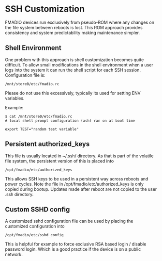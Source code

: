 # SSH Customization

FMADIO devices run exclusively from pseudo-ROM where any changes on the file system between reboots is lost. This ROM approach provides consistency and system predictability making maintenance simpler.

##  **Shell Environment**

One problem with this approach is shell customization becomes quite difficult. To allow small modifications in the shell environment when a user logs into the system it can run the shell script for each SSH session. Configuration file is:

```text
/mnt/store0/etc/fmadio.rc

```

Please do not use this excessively, typically its used for setting ENV variables.

Example:

```text
$ cat /mnt/store0/etc/fmadio.rc
# local shell prompt configuration (ash) ran on at boot time

export TEST="random test variable"

```

## Persistent **authorized\_keys**

This file is usually located in ~/.ssh/ directory. As that is part of the volatile file system, the persistent version of this is placed into

```text
/opt/fmadio/etc/authorized_keys
```

This allows SSH keys to be used in a persistent way across reboots and power cycles. Note the file in /opt/fmadio/etc/authorized\_keys is only copied during bootup. Updates made after reboot are not copied to the user .ssh directory.

## **Custom SSHD config**

A customized sshd configuration file can be used by placing the customized configuration into

```text
/opt/fmadio/etc/sshd_config 
```

This is helpful for example to force exclusive RSA based login / disable password login. Which is a good practice if the device is on a public network.  


